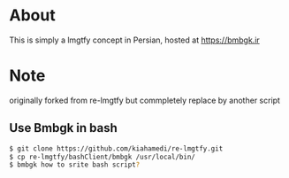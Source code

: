 # About
This is simply a lmgtfy concept in Persian, hosted at https://bmbgk.ir

# Note
originally forked from re-lmgtfy but commpletely replace by another script


## Use Bmbgk in bash
```bash
$ git clone https://github.com/kiahamedi/re-lmgtfy.git
$ cp re-lmgtfy/bashClient/bmbgk /usr/local/bin/
$ bmbgk how to srite bash script?
```
